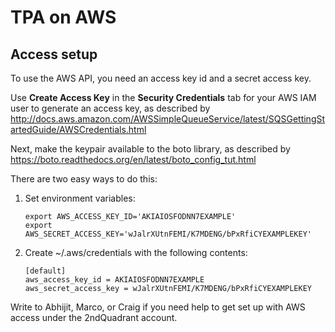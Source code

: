 TPA on AWS
==========

Access setup
------------

To use the AWS API, you need an access key id and a secret access key.

Use **Create Access Key** in the **Security Credentials** tab for your
AWS IAM user to generate an access key, as described by
http://docs.aws.amazon.com/AWSSimpleQueueService/latest/SQSGettingStartedGuide/AWSCredentials.html

Next, make the keypair available to the boto library, as described by
https://boto.readthedocs.org/en/latest/boto_config_tut.html

There are two easy ways to do this:

1. Set environment variables:

   ```
   export AWS_ACCESS_KEY_ID='AKIAIOSFODNN7EXAMPLE'
   export AWS_SECRET_ACCESS_KEY='wJalrXUtnFEMI/K7MDENG/bPxRfiCYEXAMPLEKEY'
   ```

2. Create ~/.aws/credentials with the following contents:

   ```
   [default]
   aws_access_key_id = AKIAIOSFODNN7EXAMPLE
   aws_secret_access_key = wJalrXUtnFEMI/K7MDENG/bPxRfiCYEXAMPLEKEY
   ```

Write to Abhijit, Marco, or Craig if you need help to get set up with
AWS access under the 2ndQuadrant account.
